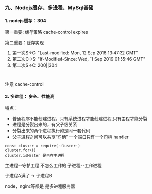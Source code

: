 ### 九、Nodejs缓存、多进程、MySql基础

#### 1. nodejs缓存： 304

第一重要: 缓存策略
cache-control
expires

第二重要：缓存实现
1. 第一次S->C: "Last-modified: Mon, 12 Sep 2016 13:47:32 GMT"
2. 第二次C->S: "If-Modified-Since: Wed, 11 Sep 2019 01:55:46 GMT"
3. 第二次S->C: 200||304
```


```
注意 cache-control

#### 2. 多进程： 安全、性能高
特点：
- 普通程序不能创建进程，只有系统进程才能创建进程,只有主程才能分裂
- 进程是分裂出来的，有父子级关系
- 分裂出来的两个进程执行的是同一套代码
- 父子进程之间可以共享“句柄”  一个端口只有一个句柄 handler

```
const cluster = require('cluster')
cluster.fork()
cluster.isMaster 是否在主进程
```

主进程--守护工程 不怎么工作的
子进程--工作进程

子进程A满了 -> 子进程B

node，nginx等都是 是多进程服务器
